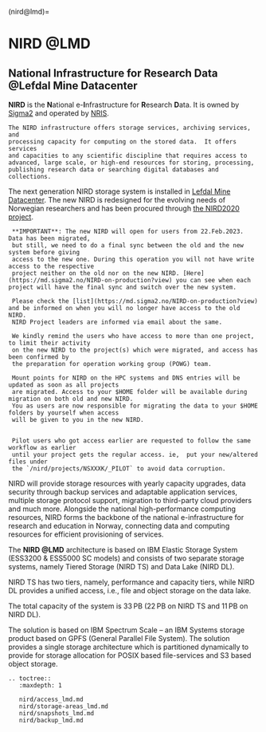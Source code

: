 (nird@lmd)=


# NIRD @LMD
## National Infrastructure for Research Data @Lefdal Mine Datacenter

**NIRD** is the **N**ational e-**I**nfrastructure for **R**esearch **D**ata. It
  is owned by [Sigma2](https://www.sigma2.no) and operated by [NRIS](https://www.sigma2.no/nris).

```{note}
The NIRD infrastructure offers storage services, archiving services, and
processing capacity for computing on the stored data.  It offers services
and capacities to any scientific discipline that requires access to
advanced, large scale, or high-end resources for storing, processing,
publishing research data or searching digital databases and collections.
```

The next generation NIRD storage system is installed in [Lefdal Mine Datacenter](https://www.sigma2.no/data-centre-facility). 
The new NIRD  is redesigned for the evolving needs of Norwegian researchers and has 
been procured through [the NIRD2020 project](https://www.sigma2.no/procurement-project-nird2020).

```{note}
 **IMPORTANT**: The new NIRD will open for users from 22.Feb.2023. Data has been migrated,
 but still, we need to do a final sync between the old and the new system before giving
 access to the new one. During this operation you will not have write access to the respective
 project neither on the old nor on the new NIRD. [Here](https://md.sigma2.no/NIRD-on-production?view) you can see when each project will have the final sync and switch over the new system.

 Please check the [list](https://md.sigma2.no/NIRD-on-production?view) and be informed on when you will no longer have access to the old NIRD.
 NIRD Project leaders are informed via email about the same.

 We kindly remind the users who have access to more than one project, to limit their activity
 on the new NIRD to the project(s) which were migrated, and access has been confirmed by
 the preparation for operation working group (POWG) team.

 Mount points for NIRD on the HPC systems and DNS entries will be updated as soon as all projects
 are migrated. Access to your $HOME folder will be available during migration on both old and new NIRD.
 You as users are now responsible for migrating the data to your $HOME folders by yourself when access
 will be given to you in the new NIRD.
 
 
 Pilot users who got access earlier are requested to follow the same workflow as earlier
 until your project gets the regular access. ie,  put your new/altered files under 
 the `/nird/projects/NSXXXK/_PILOT` to avoid data corruption. 

```

NIRD will provide storage resources with yearly capacity upgrades,
data security through backup services and adaptable application services,
 multiple storage protocol support, migration to third-party cloud 
providers and much more. Alongside the national high-performance computing 
resources, NIRD forms the backbone of the national e-infrastructure for research
and education in Norway, connecting data and computing resources for
efficient provisioning of services.

The **NIRD @LMD** architecture is based on IBM Elastic Storage System (ESS3200 & ESS5000 SC models) 
and consists of two separate storage systems, namely Tiered Storage (NIRD TS) and Data Lake (NIRD DL).

NIRD TS has two tiers, namely, performance and capacity tiers, while NIRD DL provides a unified access, i.e., file and object storage on the data lake.

The total capacity of the system is 33 PB (22 PB on NIRD TS and 11 PB on NIRD DL). 

The solution is based on IBM Spectrum Scale – an IBM Systems storage product based on GPFS (General Parallel File System). The solution provides a single storage architecture which is partitioned dynamically to provide for storage allocation for POSIX based file-services and S3 based object storage.

```{eval-rst}
.. toctree::
   :maxdepth: 1

   nird/access_lmd.md
   nird/storage-areas_lmd.md
   nird/snapshots_lmd.md
   nird/backup_lmd.md



